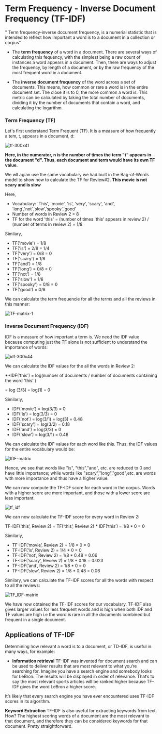 # Term Frequency - Inverse Document Frequency (TF-IDF)

" Term frequency-inverse document frequency, is a numerial statistic that is intended to reflect how important a word is to a document in a collection or corpus"

- The **term frequency** of a word in a document. There are several ways of calculating this fequency, with the simplest being a raw count of instances a word appears in a document. Then, there are ways to adjust the frequency, by length of a document, or by the raw frequency of the most frequent word in a document.

- The **inverse document frequency** of the word across a set of documents. This means, how common or rare a word is in the entire document set. The close it is to 0, the more common a word is. This metric can be calculated by taking the total number of documents, dividing it by the number of documents that contain a word, and calculating the logarithm.


### Term Frequency (TF)

Let's first understand Term Frequent (TF). It is a measure of how frequently a tem, t, appears in a document, d:
 
![tf-300x41](https://user-images.githubusercontent.com/23405520/115829450-a5ac9780-a42c-11eb-8e81-e7f3bf062a07.jpg)

**Here, in the numerator, n is the number of times the term "t" appears in the document "d". Thus, each document and term would have its own TF value.**

We wll agian use the same vocabulary we had built in the Bag-of-Words model to show how to calculate the TF for Review#2.  **This movie is not scary and is slow**

Here,
- Vocabulary: 'This', 'movie', 'is', 'very', 'scary', 'and', 'long','not','slow','spooky','good'
- Number of words in Review 2 = 8
- TF for the word 'this' = (number of times 'this' appears in review 2) / (number of terms in review 2) = 1/8

Similary,

- TF('movie') = 1/8
- TF('is') = 2/8 = 1/4
- TF('very') = 0/8 = 0
- TF('scary') = 1/8 
- TF('and') = 1/8
- TF('long') = 0/8 = 0
- TF('not') = 1/8
- TF('slow') = 1/8
- TF('spooky') = 0/8 = 0
- TF('good') = 0/8

We can calculate the term frequencie for all the terms and all the reviews in this manner:

![TF-matrix-1](https://user-images.githubusercontent.com/23405520/115830056-66327b00-a42d-11eb-9e24-68440f166517.png)


### Inverse Document Frequency (IDF)

IDF is a measure of how important a term is. We need the IDF value because computing just the TF alone is not sufficient to understand the importance of words:

![idf-300x44](https://user-images.githubusercontent.com/23405520/115830177-8c581b00-a42d-11eb-8abd-e8c6722f2c1c.jpg)

We can calculate the IDF values for the all the words in Review 2:

**IDF('this') = log(number of documents / number of documents containing the word 'this' )

= log (3/3) = log(1) = 0

Similarly, 

- IDF('movie') = log(3/3) = 0
- IDF('is') = log(3/3) = 0
- IDF('not') = log(3/1) = log(3) = 0.48
- IDF('scary') = log(3/2) = 0.18
- IDF('and') = log(3/3) = 0
- IDF('slow') = log(3/1) = 0.48

We can calculate the IDF values for each word like this. Thus, the IDF values for the entire vocabulary would be:

![IDF-matrix](https://user-images.githubusercontent.com/23405520/115831680-8c591a80-a42f-11eb-8026-2e198f0a2238.png)

Hence, we see that words like "is", "this","and", etc. are reduced to 0 and have little importance; while words like "scary","long","good",etc. are words with more importance and thus have a higher value.

We can now compute the TF-IDF score for each word in the corpus. Words with a higher score are more important, and those with a lower score are less important.

![tf_idf](https://user-images.githubusercontent.com/23405520/115831902-d3dfa680-a42f-11eb-8d23-6858f278331f.jpg)

We can now calculate the TF-IDF score for every word in Review 2:

TF-IDF(‘this’, Review 2) = TF(‘this’, Review 2) * IDF(‘this’) = 1/8 * 0 = 0

Similarly,

- TF-IDF(‘movie’, Review 2) = 1/8 * 0 = 0
- TF-IDF(‘is’, Review 2) = 1/4 * 0 = 0
- TF-IDF(‘not’, Review 2) = 1/8 * 0.48 = 0.06
- TF-IDF(‘scary’, Review 2) = 1/8 * 0.18 = 0.023
- TF-IDF(‘and’, Review 2) = 1/8 * 0 = 0
- TF-IDF(‘slow’, Review 2) = 1/8 * 0.48 = 0.06

Similary, we can calculate the TF-IDF scores for all the words with respect to all the reviews:

![TF_IDF-matrix](https://user-images.githubusercontent.com/23405520/115831991-f671bf80-a42f-11eb-8cba-e2f5242f4ac2.png)

We have now obtained the TF-IDF scores for our vocabulary. TF-IDF also gives larger values for less frequent words and is high when both IDF and TF values are high i.e the word is rare in all the documents combined but frequent in a single document.


## Applications of TF-IDF

Determining how relevant a word is to a document, or TD-IDF, is useful in many ways, for example:

- **Information retrieval**
TF-IDF was invented for document search and can be used to deliver results that are most relevant to what you’re searching for. Imagine you have a search engine and somebody looks for LeBron. The results will be displayed in order of relevance. That’s to say the most relevant sports articles will be ranked higher because TF-IDF gives the word LeBron a higher score.

It’s likely that every search engine you have ever encountered uses TF-IDF scores in its algorithm.

**Keyword Extraction**
TF-IDF is also useful for extracting keywords from text. How? The highest scoring words of a document are the most relevant to that document, and therefore they can be considered keywords for that document. Pretty straightforward.

